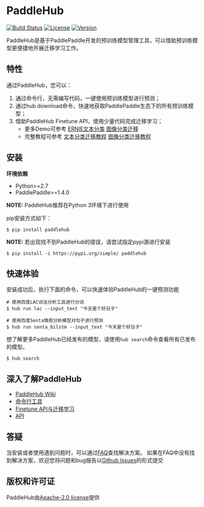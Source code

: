 # PaddleHub

[![Build Status](https://travis-ci.org/PaddlePaddle/PaddleHub.svg?branch=develop)](https://travis-ci.org/PaddlePaddle/PaddleHub)
[![License](https://img.shields.io/badge/license-Apache%202-blue.svg)](LICENSE)
[![Version](https://img.shields.io/github/release/PaddlePaddle/PaddleHub.svg)](https://github.com/PaddlePaddle/PaddleHub/releases)

PaddleHub是基于PaddlePaddle开发的预训练模型管理工具，可以借助预训练模型更便捷地开展迁移学习工作。

## 特性

通过PaddleHub，您可以：

1. 通过命令行，无需编写代码，一键使用预训练模型进行预测；
2. 通过hub download命令，快速地获取PaddlePaddle生态下的所有预训练模型；
3. 借助PaddleHub Finetune API，使用少量代码完成迁移学习；
   - 更多Demo可参考 [ERNIE文本分类](https://github.com/PaddlePaddle/PaddleHub/tree/develop/demo/text-classification) [图像分类迁移](https://github.com/PaddlePaddle/PaddleHub/tree/develop/demo/image-classification)
   - 完整教程可参考 [文本分类迁移教程](https://github.com/PaddlePaddle/PaddleHub/wiki/PaddleHub%E6%96%87%E6%9C%AC%E5%88%86%E7%B1%BB%E8%BF%81%E7%A7%BB%E6%95%99%E7%A8%8B)  [图像分类迁移教程](https://github.com/PaddlePaddle/PaddleHub/wiki/PaddleHub%E5%9B%BE%E5%83%8F%E5%88%86%E7%B1%BB%E8%BF%81%E7%A7%BB%E6%95%99%E7%A8%8B)

## 安装

**环境依赖**
* Python>=2.7
* PaddlePaddle>=1.4.0

**NOTE:** PaddleHub推荐在Python 3环境下进行使用

pip安装方式如下：

```shell
$ pip install paddlehub
```

**NOTE:** 若出现找不到PaddleHub的错误，请尝试指定pypi源进行安装
```shell
$ pip install -i https://pypi.org/simple/ paddlehub
```

## 快速体验

安装成功后，执行下面的命令，可以快速体验PaddleHub的一键预测功能

```shell
# 使用百度LAC词法分析工具进行分词
$ hub run lac --input_text "今天是个好日子"

# 使用百度Senta情感分析模型对句子进行预测
$ hub run senta_bilstm --input_text "今天是个好日子"
```

想了解更多PaddleHub已经发布的模型，请使用`hub search`命令查看所有已发布的模型。

```shell
$ hub search
```

## 深入了解PaddleHub
* [PaddleHub Wiki](https://github.com/PaddlePaddle/PaddleHub/wiki)
* [命令行工具](https://github.com/PaddlePaddle/PaddleHub/wiki/PaddleHub%E5%91%BD%E4%BB%A4%E8%A1%8C%E5%B7%A5%E5%85%B7)
* [Finetune API与迁移学习](https://github.com/PaddlePaddle/PaddleHub/wiki/PaddleHub%E4%B8%8E%E8%BF%81%E7%A7%BB%E5%AD%A6%E4%B9%A0)
* [API](https://github.com/PaddlePaddle/PaddleHub/wiki/PaddleHub-Finetune-API)

## 答疑

当安装或者使用遇到问题时，可以通过[FAQ](https://github.com/PaddlePaddle/PaddleHub/wiki/PaddleHub-FAQ)查找解决方案。
如果在FAQ中没有找到解决方案，欢迎您将问题和bug报告以[Github Issues](https://github.com/PaddlePaddle/PaddleHub/issues)的形式提交

## 版权和许可证
PaddleHub由[Apache-2.0 license](LICENSE)提供
